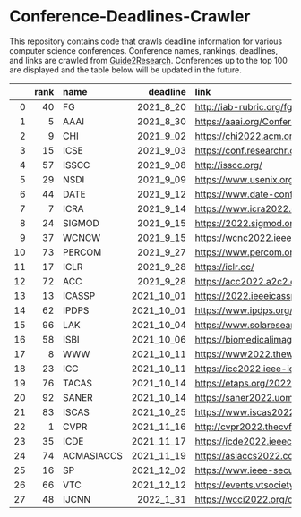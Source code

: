 # Conference-Deadlines-Crawler 

 This repository contains code that crawls deadline information for various computer science conferences. Conference names, rankings, deadlines, and links are crawled from [Guide2Research](https://www.guide2research.com/topconf/machine-learning). Conferences up to the top 100 are displayed and the table below will be updated in the future.

|    |   rank | name       |   deadline | link                                           |
|---:|-------:|:-----------|-----------:|:-----------------------------------------------|
|  0 |     40 | FG         |  2021_8_20 | http://iab-rubric.org/fg2021/                  |
|  1 |      5 | AAAI       |  2021_8_30 | https://aaai.org/Conferences/AAAI-22/          |
|  2 |      9 | CHI        |  2021_9_02 | https://chi2022.acm.org/                       |
|  3 |     15 | ICSE       |  2021_9_03 | https://conf.researchr.org/home/icse-2022      |
|  4 |     57 | ISSCC      |  2021_9_08 | http://isscc.org/                              |
|  5 |     29 | NSDI       |  2021_9_09 | https://www.usenix.org/conference/nsdi22       |
|  6 |     44 | DATE       |  2021_9_12 | https://www.date-conference.com/               |
|  7 |      7 | ICRA       |  2021_9_14 | https://www.icra2022.org/                      |
|  8 |     24 | SIGMOD     |  2021_9_15 | https://2022.sigmod.org/                       |
|  9 |     37 | WCNCW      |  2021_9_15 | https://wcnc2022.ieee-wcnc.org/                |
| 10 |     73 | PERCOM     |  2021_9_27 | https://www.percom.org/                        |
| 11 |     17 | ICLR       |  2021_9_28 | https://iclr.cc/                               |
| 12 |     72 | ACC        |  2021_9_28 | https://acc2022.a2c2.org/                      |
| 13 |     13 | ICASSP     | 2021_10_01 | https://2022.ieeeicassp.org/                   |
| 14 |     62 | IPDPS      | 2021_10_01 | https://www.ipdps.org/                         |
| 15 |     96 | LAK        | 2021_10_04 | https://www.solaresearch.org/events/lak/lak22/ |
| 16 |     58 | ISBI       | 2021_10_06 | https://biomedicalimaging.org/2022/            |
| 17 |      8 | WWW        | 2021_10_11 | https://www2022.thewebconf.org/                |
| 18 |     23 | ICC        | 2021_10_11 | https://icc2022.ieee-icc.org/                  |
| 19 |     76 | TACAS      | 2021_10_14 | https://etaps.org/2022/tacas                   |
| 20 |     92 | SANER      | 2021_10_14 | https://saner2022.uom.gr/                      |
| 21 |     83 | ISCAS      | 2021_10_25 | https://www.iscas2022.org/                     |
| 22 |      1 | CVPR       | 2021_11_16 | http://cvpr2022.thecvf.com/                    |
| 23 |     35 | ICDE       | 2021_11_17 | https://icde2022.ieeecomputer.my/              |
| 24 |     74 | ACMASIACCS | 2021_11_19 | https://asiaccs2022.conferenceservice.jp/      |
| 25 |     16 | SP         | 2021_12_02 | https://www.ieee-security.org/TC/SP2022/       |
| 26 |     66 | VTC        | 2021_12_12 | https://events.vtsociety.org/vtc2022-spring/   |
| 27 |     48 | IJCNN      |  2022_1_31 | https://wcci2022.org/call-for-papers/          |